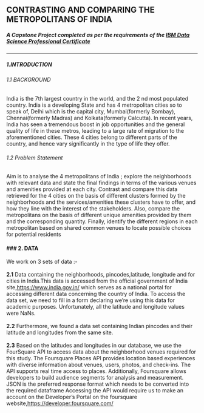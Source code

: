 
## CONTRASTING AND COMPARING THE METROPOLITANS OF INDIA

##### A Capstone Project completed as per the requirements of the [IBM Data Science Professional  Certificate](https://www.youracclaim.com/badges/7fa828dd-4931-4da3-ba74-e743f7a8c4c6/public_url "IBM Data Science Professional  Certificate")

------------

##### 1.INTRODUCTION
###### 1.1 BACKGROUND
India is the 7th largest country in the world, and the 2
nd most populated country. India is a developing State and has 4 metropolitan cities so to speak of, Delhi which is
the capital city, Mumbai(formerly Bombay), Chennai(formerly Madras) and
Kolkata(formerly Calcutta). In recent years, India has seen a tremendous boost in job opportunities and the general
quality of life in these metros, leading to a large rate of migration to the aforementioned
cities. These 4 cities belong to different parts of the country, and hence vary significantly in the
type of life they offer. 
###### 1.2 Problem Statement
Aim is to analyse the 4 metropolitans of India ; explore the neighborhoods with relevant
data and state the final findings in terms of the various venues and amenities provided
at each city. Contrast and compare this data retrieved for the 4 cities on the basis of different clusters
formed by the neighborhoods and the services/amenities these clusters have to offer, and how they line with the interest of the stakeholders. Also, compare the metropolitans on the basis of different unique amenities provided by
them and the corresponding quantity. Finally, identify the different regions in each metropolitan based on shared common
venues to locate possible choices for potential residents
#### ### 2. DATA 
We work on 3 sets of data :- <br><br>
**2.1** Data containing the neighborhoods, pincodes,latitude, longitude and for cities in India.This data is accessed from the official government of India
site,https://www.india.gov.in/ which serves as a national portal for accessing different
data concerning the country of India. To access the data set, we need to fill in a form declaring we’re using this data for
academic purposes. Unfortunately, all the latitude and longitude values were NaNs.<br><br>
**2.2** Furthermore, we found a data set containing Indian pincodes and their latitude
and longitudes from the same site. <br><br>
**2.3** Based on the latitudes and longitudes in our database, we use the FourSquare API
to access data about the neighborhood venues required for this study. The Foursquare Places API provides location based experiences with diverse
information about venues, users, photos, and check-ins. The API supports real time
access to places. Additionally, Foursquare allows developers to build audience segments for analysis and
measurement. JSON is the preferred response format which needs to be converted into the required
dataframe
Accessing the API would require us to make an account on the Developer’s Portal on the
foursquare website,https://developer.foursquare.com/







